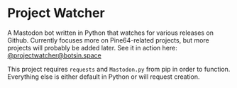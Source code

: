 # Project Watcher
A Mastodon bot written in Python that watches for various releases on Github. Currently focuses more on Pine64-related projects, but more projects will probably be added later. See it in action here: [@projectwatcher@botsin.space](https://botsin.space/@projectwatcher)

This project requires `requests` and `Mastodon.py` from pip in order to function. Everything else is either default in Python or will request creation.
